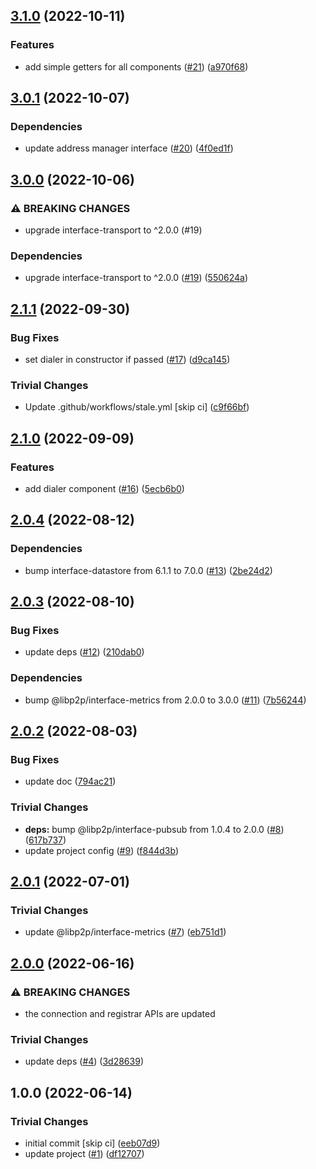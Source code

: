 ## [3.1.0](https://github.com/libp2p/js-libp2p-components/compare/v3.0.1...v3.1.0) (2022-10-11)


### Features

* add simple getters for all components ([#21](https://github.com/libp2p/js-libp2p-components/issues/21)) ([a970f68](https://github.com/libp2p/js-libp2p-components/commit/a970f6814007f18e95049e9580c1d09e7244f935))

## [3.0.1](https://github.com/libp2p/js-libp2p-components/compare/v3.0.0...v3.0.1) (2022-10-07)


### Dependencies

* update address manager interface ([#20](https://github.com/libp2p/js-libp2p-components/issues/20)) ([4f0ed1f](https://github.com/libp2p/js-libp2p-components/commit/4f0ed1ff86f4ca27b61363bbaf471e496a4b736c))

## [3.0.0](https://github.com/libp2p/js-libp2p-components/compare/v2.1.1...v3.0.0) (2022-10-06)


### ⚠ BREAKING CHANGES

* upgrade interface-transport to ^2.0.0 (#19)

### Dependencies

* upgrade interface-transport to ^2.0.0 ([#19](https://github.com/libp2p/js-libp2p-components/issues/19)) ([550624a](https://github.com/libp2p/js-libp2p-components/commit/550624aaa3186fafabe026ff7751c4f1ef0942c4))

## [2.1.1](https://github.com/libp2p/js-libp2p-components/compare/v2.1.0...v2.1.1) (2022-09-30)


### Bug Fixes

* set dialer in constructor if passed ([#17](https://github.com/libp2p/js-libp2p-components/issues/17)) ([d9ca145](https://github.com/libp2p/js-libp2p-components/commit/d9ca145ed5bd8837cb106253c3819aec4077591a))


### Trivial Changes

* Update .github/workflows/stale.yml [skip ci] ([c9f66bf](https://github.com/libp2p/js-libp2p-components/commit/c9f66bf8b7808697e9befdaacc8fe2b589f82c91))

## [2.1.0](https://github.com/libp2p/js-libp2p-components/compare/v2.0.4...v2.1.0) (2022-09-09)


### Features

* add dialer component ([#16](https://github.com/libp2p/js-libp2p-components/issues/16)) ([5ecb6b0](https://github.com/libp2p/js-libp2p-components/commit/5ecb6b0a9973d6b9369aef017b8fd28a68cfe02f))

## [2.0.4](https://github.com/libp2p/js-libp2p-components/compare/v2.0.3...v2.0.4) (2022-08-12)


### Dependencies

* bump interface-datastore from 6.1.1 to 7.0.0 ([#13](https://github.com/libp2p/js-libp2p-components/issues/13)) ([2be24d2](https://github.com/libp2p/js-libp2p-components/commit/2be24d2189831ae933c9c148e32dca2053eca65f))

## [2.0.3](https://github.com/libp2p/js-libp2p-components/compare/v2.0.2...v2.0.3) (2022-08-10)


### Bug Fixes

* update deps ([#12](https://github.com/libp2p/js-libp2p-components/issues/12)) ([210dab0](https://github.com/libp2p/js-libp2p-components/commit/210dab06f5d54a3e72ffaeb3cbfbf7cabe14346a))


### Dependencies

* bump @libp2p/interface-metrics from 2.0.0 to 3.0.0 ([#11](https://github.com/libp2p/js-libp2p-components/issues/11)) ([7b56244](https://github.com/libp2p/js-libp2p-components/commit/7b562449dd34991f9351b15852e89cdd2bb76e59))

## [2.0.2](https://github.com/libp2p/js-libp2p-components/compare/v2.0.1...v2.0.2) (2022-08-03)


### Bug Fixes

* update doc ([794ac21](https://github.com/libp2p/js-libp2p-components/commit/794ac21625e62a632849787fcabe94a2ed09efc6))


### Trivial Changes

* **deps:** bump @libp2p/interface-pubsub from 1.0.4 to 2.0.0 ([#8](https://github.com/libp2p/js-libp2p-components/issues/8)) ([617b737](https://github.com/libp2p/js-libp2p-components/commit/617b73768e16a1d67032645b3dac7c06afb2ce7b))
* update project config ([#9](https://github.com/libp2p/js-libp2p-components/issues/9)) ([f844d3b](https://github.com/libp2p/js-libp2p-components/commit/f844d3b66d90cb9213036418310fd0b199ee5602))

## [2.0.1](https://github.com/libp2p/js-libp2p-components/compare/v2.0.0...v2.0.1) (2022-07-01)


### Trivial Changes

* update @libp2p/interface-metrics ([#7](https://github.com/libp2p/js-libp2p-components/issues/7)) ([eb751d1](https://github.com/libp2p/js-libp2p-components/commit/eb751d1c4f06d0a1ebf1ce237a62c522979e58b6))

## [2.0.0](https://github.com/libp2p/js-libp2p-components/compare/v1.0.0...v2.0.0) (2022-06-16)


### ⚠ BREAKING CHANGES

* the connection and registrar APIs are updated

### Trivial Changes

* update deps ([#4](https://github.com/libp2p/js-libp2p-components/issues/4)) ([3d28639](https://github.com/libp2p/js-libp2p-components/commit/3d28639429bcb208fcebbfcd916c5384280fdc7a))

## 1.0.0 (2022-06-14)


### Trivial Changes

* initial commit [skip ci] ([eeb07d9](https://github.com/libp2p/js-libp2p-components/commit/eeb07d96f549dad385fd1bc14664c26781816816))
* update project ([#1](https://github.com/libp2p/js-libp2p-components/issues/1)) ([df12707](https://github.com/libp2p/js-libp2p-components/commit/df12707ea6a4e7118381453e558d95bf3d9bff08))
